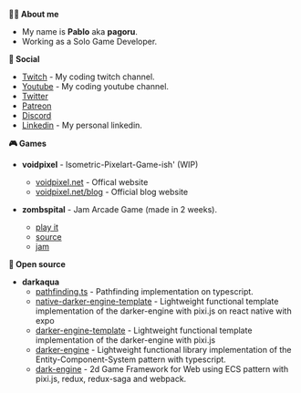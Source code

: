 **👨‍🎨 About me**
- My name is **Pablo** aka **pagoru**. 
- Working as a Solo Game Developer.

**👥 Social**
- [Twitch](https://twitch.tv/pagoruDev) - My coding twitch channel.
- [Youtube](https://youtube.com/@pagoruDev) - My coding youtube channel.
- [Twitter](https://twitter.com/pagoruDev)
- [Patreon](https://patreon.com/pagoruDev)
- [Discord](https://discord.com/invite/Xt9CCeJ)
- [Linkedin](https://linkedin.com/in/pagoru) - My personal linkedin.

**🎮 Games**
- **voidpixel** - Isometric-Pixelart-Game-ish' (WIP)
  - [voidpixel.net](https://voidpixel.net) - Offical website
  - [voidpixel.net/blog](https://voidpixel.net/blog) - Official blog website

- **zombspital** - Jam Arcade Game (made in 2 weeks).
  - [play it](https://pagoru.itch.io/zombspital) 
  - [source](https://github.com/pagoru/Zombspital)
  - [jam](https://itch.io/jam/dream-arcade-archive)

**💾  Open source**
- **darkaqua**
  - [pathfinding.ts](https://github.com/darkaqua/pathfinding.ts) - Pathfinding implementation on typescript.
  - [native-darker-engine-template](https://github.com/darkaqua/native-darker-engine-template) - Lightweight functional template implementation of the darker-engine with pixi.js on react native with expo
  - [darker-engine-template](https://github.com/darkaqua/darker-engine-template) - Lightweight functional template implementation of the darker-engine with pixi.js
  - [darker-engine](https://github.com/darkaqua/darker-engine) - Lightweight functional library implementation of the Entity-Component-System pattern with typescript.
  - [dark-engine](https://github.com/darkaqua/dark-engine) - 2d Game Framework for Web using ECS pattern with pixi.js, redux, redux-saga and webpack.
